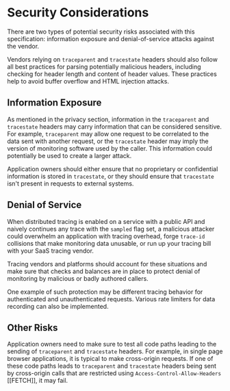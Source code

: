 # Security Considerations

There are two types of potential security risks associated with this specification: information exposure and denial-of-service attacks against the vendor.

Vendors relying on `traceparent` and `tracestate` headers should also follow all best practices for parsing potentially malicious headers, including checking for header length and content of header values. These practices help to avoid buffer overflow and HTML injection attacks.

## Information Exposure

As mentioned in the privacy section, information in the `traceparent` and `tracestate` headers may carry information that can be considered sensitive. For example, `traceparent` may allow one request to be correlated to the data sent with another request, or the `tracestate` header may imply the version of monitoring software used by the caller. This information could potentially be used to create a larger attack.

Application owners should either ensure that no proprietary or confidential information is stored in `tracestate`, or they should ensure that `tracestate` isn't present in requests to external systems.

## Denial of Service

When distributed tracing is enabled on a service with a public API and naively continues any trace with the `sampled` flag set, a malicious attacker could overwhelm an application with tracing overhead, forge `trace-id` collisions that make monitoring data unusable, or run up your tracing bill with your SaaS tracing vendor.

Tracing vendors and platforms should account for these situations and make sure that checks and balances are in place to protect denial of monitoring by malicious or badly authored callers.

One example of such protection may be different tracing behavior for authenticated and unauthenticated requests. Various rate limiters for data recording can also be implemented.

## Other Risks

Application owners need to make sure to test all code paths leading to the sending of `traceparent` and `tracestate` headers. For example, in single page browser applications, it is typical to make cross-origin requests. If one of these code paths leads to `traceparent` and `tracestate` headers being sent by cross-origin calls that are restricted using <a data-cite='FETCH#http-access-control-request-headers'>`Access-Control-Allow-Headers`</a> [[FETCH]], it may fail.
